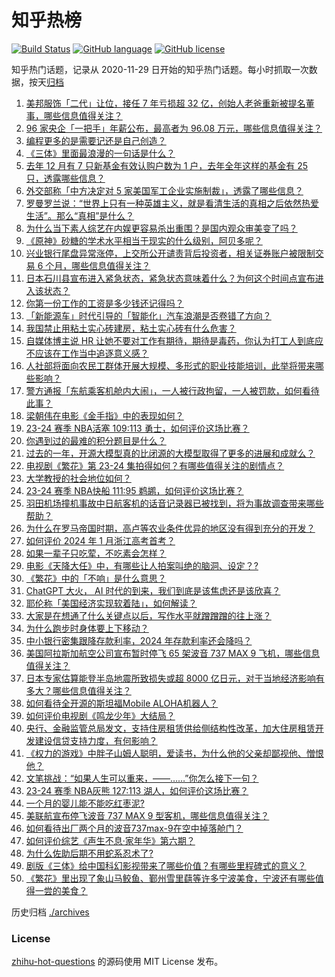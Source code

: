 # 知乎热榜
[![Build Status](https://github.com/ToWeLong/zhihu-hot-questions/workflows/CI/badge.svg)](https://github.com/ToWeLong/zhihu-hot-questions/actions)
[![GitHub language](https://img.shields.io/badge/language-golang-orange.svg)](https://golang.org/)
[![GitHub license](https://img.shields.io/github/license/ToWeLong/zhihu-hot-questions)](https://github.com/ToWeLong/zhihu-hot-questions/blob/main/LICENSE)

知乎热门话题，记录从 2020-11-29 日开始的知乎热门话题。每小时抓取一次数据，按天[归档](./archives)

<!-- BEGIN -->

1. [美邦服饰「二代」让位，接任 7 年亏损超 32 亿，创始人老爸重新被提名董事，哪些信息值得关注？](https://www.zhihu.com/question/638413005)
1. [96 家央企「一把手」年薪公布，最高者为 96.08 万元，哪些信息值得关注？](https://www.zhihu.com/question/638145071)
1. [编程更多的是需要记还是自己创造？](https://www.zhihu.com/question/631509079)
1. [《三体》里面最浪漫的一句话是什么？](https://www.zhihu.com/question/38386444)
1. [去年 12 月有 7 只新基金有效认购户数为 1 户，去年全年这样的基金有 25 只，透露哪些信息？](https://www.zhihu.com/question/638467771)
1. [外交部称「中方决定对 5 家美国军工企业实施制裁」，透露了哪些信息？](https://www.zhihu.com/question/638471346)
1. [罗曼罗兰说：“世界上只有一种英雄主义，就是看清生活的真相之后依然热爱生活”。那么“真相”是什么？](https://www.zhihu.com/question/366655138)
1. [为什么当下素人综艺在内娱更容易杀出重围？是国内观众审美变了吗？](https://www.zhihu.com/question/638483181)
1. [《原神》砂糖的学术水平相当于现实的什么级别，阿贝多呢？](https://www.zhihu.com/question/637911658)
1. [兴业银行尾盘异常涨停，上交所公开谴责背后投资者，相关证券账户被限制交易 6 个月，哪些信息值得关注？](https://www.zhihu.com/question/638413027)
1. [日本石川县宣布进入紧急状态，紧急状态意味着什么？为何这个时间点宣布进入该状态？](https://www.zhihu.com/question/638375495)
1. [你第一份工作的工资是多少钱还记得吗？](https://www.zhihu.com/question/630179332)
1. [「新能源车」时代引导的「智能化」汽车浪潮是否卷错了方向？](https://www.zhihu.com/question/638470275)
1. [我国禁止用粘土实心砖建房，粘土实心砖有什么危害？](https://www.zhihu.com/question/638126520)
1. [自媒体博主说 HR 让她不要对工作有期待，期待是毒药，你认为打工人到底应不应该在工作当中追逐意义感？](https://www.zhihu.com/question/638262931)
1. [人社部将面向农民工群体开展大规模、多形式的职业技能培训，此举将带来哪些影响？](https://www.zhihu.com/question/638177848)
1. [警方通报「东航乘客机舱内大闹」，一人被行政拘留，一人被罚款，如何看待此事？](https://www.zhihu.com/question/638129527)
1. [梁朝伟在电影《金手指》中的表现如何？](https://www.zhihu.com/question/637143411)
1. [23-24 赛季 NBA活塞 109:113 勇士，如何评价这场比赛？](https://www.zhihu.com/question/638313005)
1. [你遇到过的最难的积分题目是什么？](https://www.zhihu.com/question/332524499)
1. [过去的一年，开源大模型真的比闭源的大模型取得了更多的进展和成就么？](https://www.zhihu.com/question/638342075)
1. [电视剧《繁花》第 23-24 集拍得如何？有哪些值得关注的剧情点？](https://www.zhihu.com/question/638393222)
1. [大学教授的社会地位如何？](https://www.zhihu.com/question/321176129)
1. [23-24 赛季 NBA快船 111:95 鹈鹕，如何评价这场比赛？](https://www.zhihu.com/question/638298174)
1. [羽田机场撞机事故中日航客机的话音记录器已被找到，将为事故调查带来哪些帮助？](https://www.zhihu.com/question/638384012)
1. [为什么在罗马帝国时期，高卢等农业条件优异的地区没有得到充分的开发？](https://www.zhihu.com/question/637991308)
1. [如何评价 2024 年 1 月浙江高考首考？](https://www.zhihu.com/question/637868939)
1. [如果一辈子只吃荤，不吃素会怎样？](https://www.zhihu.com/question/637634220)
1. [电影《天降大任》中，有哪些让人拍案叫绝的脑洞、设定？?](https://www.zhihu.com/question/638337092)
1. [《繁花》中的「不响」是什么意思？](https://www.zhihu.com/question/638335135)
1. [ChatGPT 大火， AI 时代的到来，我们到底是该焦虑还是该欣喜？](https://www.zhihu.com/question/638262790)
1. [耶伦称「美国经济实现软着陆」，如何解读？](https://www.zhihu.com/question/638336048)
1. [大家是在想通了什么关键点以后，写作水平就蹭蹭蹭的往上涨？](https://www.zhihu.com/question/633733382)
1. [为什么跑步时身体要上下移动？](https://www.zhihu.com/question/638000338)
1. [中小银行密集跟降存款利率，2024 年存款利率还会降吗？](https://www.zhihu.com/question/638128672)
1. [美国阿拉斯加航空公司宣布暂时停飞 65 架波音 737 MAX 9 飞机，哪些信息值得关注？](https://www.zhihu.com/question/638357366)
1. [日本专家估算能登半岛地震所致损失或超 8000 亿日元，对于当地经济影响有多大？哪些信息值得关注？](https://www.zhihu.com/question/638357977)
1. [如何看待全开源的斯坦福Mobile ALOHA机器人？](https://www.zhihu.com/question/638294654)
1. [如何评价电视剧《鸣龙少年》大结局？](https://www.zhihu.com/question/638391357)
1. [央行、金融监管总局发文，支持住房租赁供给侧结构性改革，加大住房租赁开发建设信贷支持力度，有何影响？](https://www.zhihu.com/question/638238779)
1. [《权力的游戏》中胖子山姆人聪明，爱读书，为什么他的父亲却鄙视他、憎恨他？](https://www.zhihu.com/question/549467833)
1. [文笔挑战：“如果人生可以重来，——……”你怎么接下一句？](https://www.zhihu.com/question/638171203)
1. [23-24 赛季 NBA灰熊 127:113 湖人，如何评价这场比赛？](https://www.zhihu.com/question/638313018)
1. [一个月的婴儿能不能吃红枣泥?](https://www.zhihu.com/question/637349892)
1. [美联航宣布停飞波音 737 MAX 9 型客机，哪些信息值得关注？](https://www.zhihu.com/question/638468176)
1. [如何看待出厂两个月的波音737max-9在空中掉落舱门？](https://www.zhihu.com/question/638335225)
1. [如何评价综艺《声生不息·家年华》第六期？](https://www.zhihu.com/question/638323387)
1. [为什么佐助后期不用蛇系忍术了?](https://www.zhihu.com/question/611005792)
1. [剧版《三体》给中国科幻影视带来了哪些价值？有哪些里程碑式的意义？](https://www.zhihu.com/question/636451187)
1. [《繁花》里出现了象山马鲛鱼、鄞州雪里蕻等许多宁波美食，宁波还有哪些值得一尝的美食？](https://www.zhihu.com/question/638181967)

<!-- END -->

历史归档 [./archives](./archives)


### License
[zhihu-hot-questions](https://github.com/towelong/zhihu-hot-questions) 的源码使用 MIT License 发布。